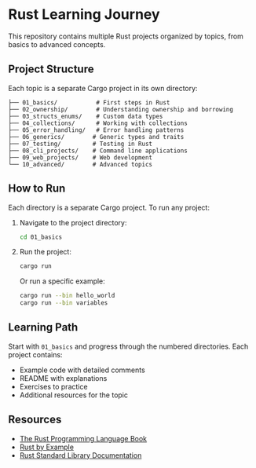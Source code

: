 # Rust Learning Journey

This repository contains multiple Rust projects organized by topics, from basics to advanced concepts.

## Project Structure

Each topic is a separate Cargo project in its own directory:

```
├── 01_basics/           # First steps in Rust
├── 02_ownership/        # Understanding ownership and borrowing
├── 03_structs_enums/    # Custom data types
├── 04_collections/      # Working with collections
├── 05_error_handling/   # Error handling patterns
├── 06_generics/        # Generic types and traits
├── 07_testing/         # Testing in Rust
├── 08_cli_projects/    # Command line applications
├── 09_web_projects/    # Web development
└── 10_advanced/        # Advanced topics
```

## How to Run

Each directory is a separate Cargo project. To run any project:

1. Navigate to the project directory:
   ```bash
   cd 01_basics
   ```

2. Run the project:
   ```bash
   cargo run
   ```

   Or run a specific example:
   ```bash
   cargo run --bin hello_world
   cargo run --bin variables
   ```

## Learning Path

Start with `01_basics` and progress through the numbered directories. Each project contains:
- Example code with detailed comments
- README with explanations
- Exercises to practice
- Additional resources for the topic

## Resources

- [The Rust Programming Language Book](https://doc.rust-lang.org/book/)
- [Rust by Example](https://doc.rust-lang.org/rust-by-example/)
- [Rust Standard Library Documentation](https://doc.rust-lang.org/std/) 
